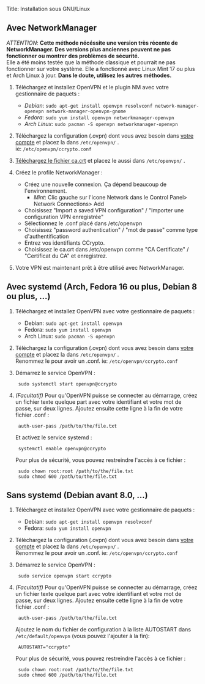 Title: Installation sous GNU/Linux

Avec NetworkManager
-------------------

*ATTENTION*: **Cette méthode nécéssite une version très récente de NetworkManager.
Des versions plus anciennes peuvent ne pas fonctionner ou montrer des problèmes
de sécurité.**  
Elle a été moins testée que la méthode classique et pourrait ne pas fonctionner
sur votre système.
Elle a fonctionné avec Linux Mint 17 ou plus et Arch Linux à jour.
**Dans le doute, utilisez les autres méthodes.**

1. Téléchargez et installez OpenVPN et le plugin NM avec votre gestionnaire de paquets :

    - *Debian*: `sudo apt-get install openvpn resolvconf network-manager-openvpn network-manager-openvpn-gnome`
    - *Fedora*: `sudo yum install openvpn networkmanager-openvpn`
    - *Arch Linux*: `sudo pacman -S openvpn networkmanager-openvpn`

2. Téléchargez la configuration (.ovpn) dont vous avez besoin dans
    [votre compte](/account/config) et placez la dans `/etc/openvpn/` .  
    ie: `/etc/openvpn/ccrypto.conf`

2. [Téléchargez le fichier ca.crt](https://vpn.ccrypto.org/ca.crt) et placez le aussi dans `/etc/openvpn/` .

4. Créez le profile NetworkManager :

    - Créez une nouvelle connexion. Ça dépend beaucoup de l'environnement.
        - *Mint*: Clic gauche sur l'icone Network dans le Control Panel> Network Connections> Add
    - Choisissez "Import a saved VPN configuration" / "Importer une configuration VPN enregistrée"
    - Sélectionnez le .conf placé dans /etc/openvpn
    - Choisissez "password authentication" / "mot de passe" comme type d'authentification
    - Entrez vos identifiants CCrypto.
    - Choisissez le ca.crt dans /etc/openvpn comme "CA Certificate" / "Certificat du CA" et enregistrez.

5. Votre VPN est maintenant prêt à être utilisé avec NetworkManager.



Avec systemd (Arch, Fedora 16 ou plus, Debian 8 ou plus, ...)
------------

1. Téléchargez et installez OpenVPN avec votre gestionnaire de paquets :

    - Debian: `sudo apt-get install openvpn`
    - Fedora: `sudo yum install openvpn`
    - Arch Linux: `sudo pacman -S openvpn`

2. Téléchargez la configuration (.ovpn) dont vous avez besoin dans
    [votre compte](/account/config) et placez la dans `/etc/openvpn/` .  
    Renommez le pour avoir un .conf.
    ie: `/etc/openvpn/ccrypto.conf`

3. Démarrez le service OpenVPN :

        sudo systemctl start openvpn@ccrypto

4. *(Facultatif)* Pour qu'OpenVPN puisse se connecter au démarrage,
    créez un fichier texte quelque part avec votre identifiant et votre
    mot de passe, sur deux lignes. Ajoutez ensuite cette ligne à la fin de
    votre fichier .conf :

        auth-user-pass /path/to/the/file.txt

    Et activez le service systemd :

        systemctl enable openvpn@ccrypto

    Pour plus de sécurité, vous pouvez restreindre l'accès à ce fichier :

        sudo chown root:root /path/to/the/file.txt
        sudo chmod 600 /path/to/the/file.txt


Sans systemd (Debian avant 8.0, ...)
---------------

1. Téléchargez et installez OpenVPN avec votre gestionnaire de paquets :

    - Debian: `sudo apt-get install openvpn resolvconf`
    - Fedora: `sudo yum install openvpn`

2. Téléchargez la configuration (.ovpn) dont vous avez besoin dans
    [votre compte](/account/config) et placez la dans `/etc/openvpn/` .  
    Renommez le pour avoir un .conf.
    ie: `/etc/openvpn/ccrypto.conf`

3. Démarrez le service OpenVPN :

        sudo service openvpn start ccrypto

4. *(Facultatif)* Pour qu'OpenVPN puisse se connecter au démarrage,
    créez un fichier texte quelque part avec votre identifiant et votre
    mot de passe, sur deux lignes. Ajoutez ensuite cette ligne à la fin de
    votre fichier .conf :

        auth-user-pass /path/to/the/file.txt

    Ajoutez le nom du fichier de configuration à la liste AUTOSTART dans `/etc/default/openvpn` (vous pouvez l'ajouter à la fin):

        AUTOSTART="ccrypto"

    Pour plus de sécurité, vous pouvez restreindre l'accès à ce fichier :

        sudo chown root:root /path/to/the/file.txt
        sudo chmod 600 /path/to/the/file.txt



